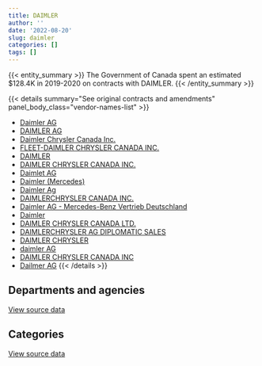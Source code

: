 ```yaml
---
title: DAIMLER
author: ''
date: '2022-08-20'
slug: daimler
categories: []
tags: []
---
```


<script src="/rmarkdown-libs/htmlwidgets/htmlwidgets.js"></script>
<link href="/rmarkdown-libs/datatables-css/datatables-crosstalk.css" rel="stylesheet" />
<script src="/rmarkdown-libs/datatables-binding/datatables.js"></script>
<script src="/rmarkdown-libs/jquery/jquery-3.6.0.min.js"></script>
<link href="/rmarkdown-libs/dt-core-bootstrap/css/dataTables.bootstrap.min.css" rel="stylesheet" />
<link href="/rmarkdown-libs/dt-core-bootstrap/css/dataTables.bootstrap.extra.css" rel="stylesheet" />
<script src="/rmarkdown-libs/dt-core-bootstrap/js/jquery.dataTables.min.js"></script>
<script src="/rmarkdown-libs/dt-core-bootstrap/js/dataTables.bootstrap.min.js"></script>
<link href="/rmarkdown-libs/crosstalk/css/crosstalk.min.css" rel="stylesheet" />
<script src="/rmarkdown-libs/crosstalk/js/crosstalk.min.js"></script>
<script src="/rmarkdown-libs/htmlwidgets/htmlwidgets.js"></script>
<link href="/rmarkdown-libs/datatables-css/datatables-crosstalk.css" rel="stylesheet" />
<script src="/rmarkdown-libs/datatables-binding/datatables.js"></script>
<script src="/rmarkdown-libs/jquery/jquery-3.6.0.min.js"></script>
<link href="/rmarkdown-libs/dt-core-bootstrap/css/dataTables.bootstrap.min.css" rel="stylesheet" />
<link href="/rmarkdown-libs/dt-core-bootstrap/css/dataTables.bootstrap.extra.css" rel="stylesheet" />
<script src="/rmarkdown-libs/dt-core-bootstrap/js/jquery.dataTables.min.js"></script>
<script src="/rmarkdown-libs/dt-core-bootstrap/js/dataTables.bootstrap.min.js"></script>
<link href="/rmarkdown-libs/crosstalk/css/crosstalk.min.css" rel="stylesheet" />
<script src="/rmarkdown-libs/crosstalk/js/crosstalk.min.js"></script>

{{< entity_summary >}}
The Government of Canada spent an estimated \$128.4K in 2019-2020 on contracts with DAIMLER.
{{< /entity_summary >}}

{{< details summary="See original contracts and amendments" panel_body_class="vendor-names-list" >}}
- [Daimler AG](https://search.open.canada.ca/en/ct/?sort=contract_value_f%20desc&page=1&search_text=%22Daimler%20AG%22)
- [DAIMLER AG](https://search.open.canada.ca/en/ct/?sort=contract_value_f%20desc&page=1&search_text=%22DAIMLER%20AG%22)
- [Daimler Chrysler Canada Inc.](https://search.open.canada.ca/en/ct/?sort=contract_value_f%20desc&page=1&search_text=%22Daimler%20Chrysler%20Canada%20Inc.%22)
- [FLEET-DAIMLER CHRYSLER CANADA INC.](https://search.open.canada.ca/en/ct/?sort=contract_value_f%20desc&page=1&search_text=%22FLEET-DAIMLER%20CHRYSLER%20CANADA%20INC.%22)
- [DAIMLER](https://search.open.canada.ca/en/ct/?sort=contract_value_f%20desc&page=1&search_text=%22DAIMLER%22)
- [DAIMLER CHRYSLER CANADA INC.](https://search.open.canada.ca/en/ct/?sort=contract_value_f%20desc&page=1&search_text=%22DAIMLER%20CHRYSLER%20CANADA%20INC.%22)
- [Daimlet AG](https://search.open.canada.ca/en/ct/?sort=contract_value_f%20desc&page=1&search_text=%22Daimlet%20AG%22)
- [Daimler (Mercedes)](https://search.open.canada.ca/en/ct/?sort=contract_value_f%20desc&page=1&search_text=%22Daimler%20%28Mercedes%29%22)
- [Daimler Ag](https://search.open.canada.ca/en/ct/?sort=contract_value_f%20desc&page=1&search_text=%22Daimler%20Ag%22)
- [DAIMLERCHRYSLER CANADA INC.](https://search.open.canada.ca/en/ct/?sort=contract_value_f%20desc&page=1&search_text=%22DAIMLERCHRYSLER%20CANADA%20INC.%22)
- [Daimler AG - Mercedes-Benz Vertrieb Deutschland](https://search.open.canada.ca/en/ct/?sort=contract_value_f%20desc&page=1&search_text=%22Daimler%20AG%20-%20Mercedes-Benz%20Vertrieb%20Deutschland%22)
- [Daimler](https://search.open.canada.ca/en/ct/?sort=contract_value_f%20desc&page=1&search_text=%22Daimler%22)
- [DAIMLER CHRYSLER CANADA LTD.](https://search.open.canada.ca/en/ct/?sort=contract_value_f%20desc&page=1&search_text=%22DAIMLER%20CHRYSLER%20CANADA%20LTD.%22)
- [DAIMLERCHRYSLER AG DIPLOMATIC SALES](https://search.open.canada.ca/en/ct/?sort=contract_value_f%20desc&page=1&search_text=%22DAIMLERCHRYSLER%20AG%20DIPLOMATIC%20SALES%22)
- [DAIMLER CHRYSLER](https://search.open.canada.ca/en/ct/?sort=contract_value_f%20desc&page=1&search_text=%22DAIMLER%20CHRYSLER%22)
- [daimler AG](https://search.open.canada.ca/en/ct/?sort=contract_value_f%20desc&page=1&search_text=%22daimler%20AG%22)
- [DAIMLER CHRYSLER CANADA INC](https://search.open.canada.ca/en/ct/?sort=contract_value_f%20desc&page=1&search_text=%22DAIMLER%20CHRYSLER%20CANADA%20INC%22)
- [Dailmer AG](https://search.open.canada.ca/en/ct/?sort=contract_value_f%20desc&page=1&search_text=%22Dailmer%20AG%22)
{{< /details >}}

## Departments and agencies

<div id="htmlwidget-1" style="width:100%;height:auto;" class="datatables html-widget"></div>
<script type="application/json" data-for="htmlwidget-1">{"x":{"style":"bootstrap","filter":"none","vertical":false,"data":[["<a href=\"/departments/dfo-mpo/\">Fisheries and Oceans Canada<\/a>","<a href=\"/departments/dnd-mdn/\">National Defence<\/a>"],[null,1807421.02],[null,8472177.48],[31635.37,96776.51]],"container":"<table class=\"table table-striped table-hover row-border order-column display\">\n  <thead>\n    <tr>\n      <th>Department<\/th>\n      <th>2017-2018<\/th>\n      <th>2018-2019<\/th>\n      <th>2019-2020<\/th>\n    <\/tr>\n  <\/thead>\n<\/table>","options":{"order":[[3,"desc"]],"pageLength":10,"autoWidth":true,"columnDefs":[{"targets":1,"render":"function(data, type, row, meta) {\n    return type !== 'display' ? data : DTWidget.formatCurrency(data, \"$\", 2, 3, \",\", \".\", true, null);\n  }"},{"targets":2,"render":"function(data, type, row, meta) {\n    return type !== 'display' ? data : DTWidget.formatCurrency(data, \"$\", 2, 3, \",\", \".\", true, null);\n  }"},{"targets":3,"render":"function(data, type, row, meta) {\n    return type !== 'display' ? data : DTWidget.formatCurrency(data, \"$\", 2, 3, \",\", \".\", true, null);\n  }"},{"width":"16%","targets":[1,2,3]},{"className":"dt-right","targets":[1,2,3]}],"orderClasses":false}},"evals":["options.columnDefs.0.render","options.columnDefs.1.render","options.columnDefs.2.render"],"jsHooks":[]}</script>
<p class="text-right">
<a href="https://github.com/GoC-Spending/contracts-data/tree/main/data/out/vendors/daimler/summary_by_fiscal_year_by_department.csv" class="source-data-link btn btn-link">View source data</a>
</p>

## Categories

<div id="htmlwidget-2" style="width:100%;height:auto;" class="datatables html-widget"></div>
<script type="application/json" data-for="htmlwidget-2">{"x":{"style":"bootstrap","filter":"none","vertical":false,"data":[["<a href=\"/categories/11_defence/\">Defence<\/a>","<a href=\"/categories/5_transportation_and_logistics/\">Transportation and logistics<\/a>","<a href=\"/categories/6_industrial_products_and_services/\">Industrial products and services<\/a>"],[1807421.02,null,null],[8389873.36,null,82304.12],[96776.51,31635.37,null]],"container":"<table class=\"table table-striped table-hover row-border order-column display\">\n  <thead>\n    <tr>\n      <th>Category<\/th>\n      <th>2017-2018<\/th>\n      <th>2018-2019<\/th>\n      <th>2019-2020<\/th>\n    <\/tr>\n  <\/thead>\n<\/table>","options":{"order":[[3,"desc"]],"dom":"t","pageLength":30,"autoWidth":true,"columnDefs":[{"targets":1,"render":"function(data, type, row, meta) {\n    return type !== 'display' ? data : DTWidget.formatCurrency(data, \"$\", 2, 3, \",\", \".\", true, null);\n  }"},{"targets":2,"render":"function(data, type, row, meta) {\n    return type !== 'display' ? data : DTWidget.formatCurrency(data, \"$\", 2, 3, \",\", \".\", true, null);\n  }"},{"targets":3,"render":"function(data, type, row, meta) {\n    return type !== 'display' ? data : DTWidget.formatCurrency(data, \"$\", 2, 3, \",\", \".\", true, null);\n  }"},{"width":"16%","targets":[1,2,3]},{"className":"dt-right","targets":[1,2,3]}],"orderClasses":false,"lengthMenu":[10,25,30,50,100]}},"evals":["options.columnDefs.0.render","options.columnDefs.1.render","options.columnDefs.2.render"],"jsHooks":[]}</script>
<p class="text-right">
<a href="https://github.com/GoC-Spending/contracts-data/tree/main/data/out/vendors/daimler/summary_by_fiscal_year_by_category.csv" class="source-data-link btn btn-link">View source data</a>
</p>
